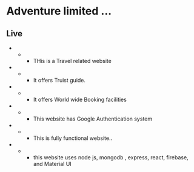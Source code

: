 # Adventure limited ...


## Live 


* * * THis is a Travel related website
* * * It offers Truist guide.
* * * It offers World wide Booking facilities
* * * This website has Google Authentication system
* * * This is fully functional website..
* * * this website uses node js, mongodb , express, react, firebase, and Material UI
